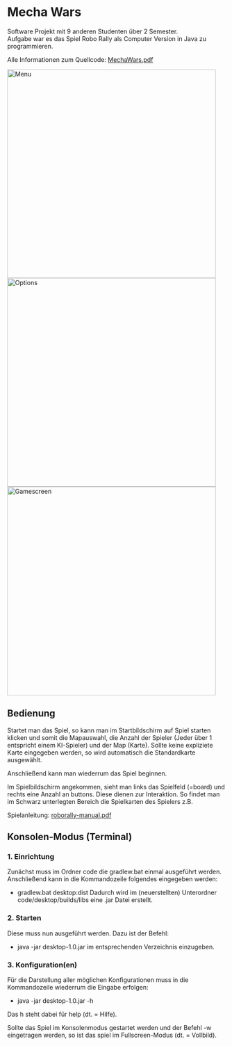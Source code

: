 # Mecha Wars

Software Projekt mit 9 anderen Studenten über 2 Semester. <br>
Aufgabe war es das Spiel Robo Rally als Computer Version in Java zu programmieren.

Alle Informationen zum Quellcode: [MechaWars.pdf](https://github.com/cpa17/mecha-wars/files/8861135/MechaWars.pdf)

<img width="480" alt="Menu" src="https://user-images.githubusercontent.com/82649637/172608634-a514ab80-e1e5-4e92-98f2-145a6690197b.png"> <img width="480" alt="Options" src="https://user-images.githubusercontent.com/82649637/172608769-f75ee2cf-e5a0-4cb2-a396-dbf10366bd78.png"> <img width="480" alt="Gamescreen" src="https://user-images.githubusercontent.com/82649637/172608840-b8b70b12-0e05-4f02-8ded-b738e1066423.png">


## Bedienung

Startet man das Spiel, so kann man im Startbildschirm auf Spiel starten klicken und somit die Mapauswahl, die Anzahl der Spieler (Jeder über 1 entspricht einem KI-Spieler) und der Map (Karte). Sollte keine expliziete Karte eingegeben werden, so wird automatisch die Standardkarte ausgewählt.

Anschließend kann man wiederrum das Spiel beginnen.

Im Spielbildschirm angekommen, sieht man links das Spielfeld (=board) und rechts eine Anzahl an buttons. Diese dienen zur Interaktion. So findet man im Schwarz unterlegten Bereich die Spielkarten des Spielers z.B.

Spielanleitung: [roborally-manual.pdf](https://github.com/cpa17/mecha-wars/files/8861140/roborally-manual.pdf)

## Konsolen-Modus (Terminal)

### 1. Einrichtung

Zunächst muss im Ordner code die gradlew.bat einmal ausgeführt werden. Anschließend kann in die Kommandozeile folgendes eingegeben werden:
* gradlew.bat desktop:dist Dadurch wird im (neuerstellten) Unterordner code/desktop/builds/libs eine .jar Datei erstellt.

### 2. Starten

Diese muss nun ausgeführt werden. Dazu ist der Befehl:
* java -jar desktop-1.0.jar im entsprechenden Verzeichnis einzugeben.

### 3. Konfiguration(en)

Für die Darstellung aller möglichen Konfigurationen muss in die Kommandozeile wiederrum die Eingabe erfolgen:
* java -jar desktop-1.0.jar -h

Das h steht dabei für help (dt. = Hilfe).

Sollte das Spiel im Konsolenmodus gestartet werden und der Befehl -w eingetragen werden, so ist das spiel im Fullscreen-Modus (dt. = Vollbild).
